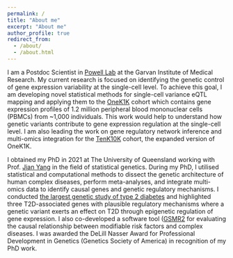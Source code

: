 ```yaml
---
permalink: /
title: "About me"
excerpt: "About me"
author_profile: true
redirect_from: 
  - /about/
  - /about.html
---
```


I am a Postdoc Scientist in [Powell Lab](https://www.garvan.org.au/research/labs-groups/computational-genomics-lab) at the Garvan Institute of Medical Research. My current research is focused on identifying the genetic control of gene expression variability at the single-cell level. To achieve this goal, I am developing novel statistical methods for single-cell variance eQTL mapping and applying them to the [OneK1K](https://onek1k.org/about) cohort which contains gene expression profiles of 1.2 million peripheral blood mononuclear cells (PBMCs) from ~1,000 individuals. This work would help to understand how genetic variants contribute to gene expression regulation at the single-cell level. I am also leading the work on gene regulatory network inference and multi-omics integration for the [TenK10K](https://www.bio-itworld.com/news/2022/06/08/genetic-control-of-autoimmune-disease-mapped-to-cellular-level) cohort, the expanded version of OneK1K.

I obtained my PhD in 2021 at The University of Queensland working with Prof. [Jian Yang](https://en.westlake.edu.cn/faculty/jian-yang.html) in the field of statistical genetics. During my PhD, I utilised statistical and computational methods to dissect the genetic architecture of human complex diseases, perform meta-analyses, and integrate multi-omics data to identify causal genes and genetic regulatory mechanisms. I conducted [the largest genetic study of type 2 diabetes](https://www.uq.edu.au/news/article/2018/07/largest-genetic-study-of-type-2-diabetes-offers-hope-of-better-treatment) and highlighted three T2D-associated genes with plausible regulatory mechanisms where a genetic variant exerts an effect on T2D through epigenetic regulation of gene expression. I also co-developed a software tool ([GSMR2](https://github.com/jianyanglab/gsmr2) for evaluating the causal relationship between modifiable risk factors and complex diseases. I was awarded the DeLill Nasser Award for Professional Development in Genetics (Genetics Society of America) in recognition of my PhD work. 

